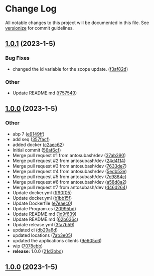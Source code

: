 # Change Log

All notable changes to this project will be documented in this file. See [versionize](https://github.com/versionize/versionize) for commit guidelines.

<a name="1.0.1"></a>
## [1.0.1](https://www.github.com/antosubash/AbpTemplate/releases/tag/v1.0.1) (2023-1-5)

### Bug Fixes

* changed the id variable for the scope update. ([f3af82d](https://www.github.com/antosubash/AbpTemplate/commit/f3af82dafb2debce3cdb469f7fecd4b60eeb8fc7))

### Other

* Update README.md ([f757549](https://www.github.com/antosubash/AbpTemplate/commit/f757549d23a09a7fc0e79cf61c5560493cb5c6fe))

<a name="1.0.0"></a>
## [1.0.0](https://www.github.com/antosubash/AbpTemplate/releases/tag/v1.0.0) (2023-1-5)

### Other

* abp 7 ([e9149ff](https://www.github.com/antosubash/AbpTemplate/commit/e9149ffce9cc87f0eba86aeb6f1fafbfbba1e4cf))
* add seq ([357facf](https://www.github.com/antosubash/AbpTemplate/commit/357facf5af1976b2ab845b899cadc6dc30f86f10))
* added docker ([c2aec62](https://www.github.com/antosubash/AbpTemplate/commit/c2aec62f2452d8e84ba7408e59b83a28cb4811ac))
* Initial commit ([56af6cf](https://www.github.com/antosubash/AbpTemplate/commit/56af6cfc583010936e6d8c2de45c78025cfb05bb))
* Merge pull request #1 from antosubash/dev ([37ab390](https://www.github.com/antosubash/AbpTemplate/commit/37ab39078565d635c9ed55bf46262df164cf9273))
* Merge pull request #2 from antosubash/dev ([24d4114](https://www.github.com/antosubash/AbpTemplate/commit/24d4114063f9508c7ce3820d178c2fc984dfb792))
* Merge pull request #3 from antosubash/dev ([7633de7](https://www.github.com/antosubash/AbpTemplate/commit/7633de7ceed445341fe840b2162ac8683c0694e5))
* Merge pull request #4 from antosubash/dev ([5edb53e](https://www.github.com/antosubash/AbpTemplate/commit/5edb53eea728810fdc732d2443172295fda073a2))
* Merge pull request #5 from antosubash/dev ([7c9864c](https://www.github.com/antosubash/AbpTemplate/commit/7c9864c01fc35603915447671f3c6eb082d01287))
* Merge pull request #6 from antosubash/dev ([a58d8a2](https://www.github.com/antosubash/AbpTemplate/commit/a58d8a2085eafed8aa72e5454be038df83269098))
* Merge pull request #7 from antosubash/dev ([d46d264](https://www.github.com/antosubash/AbpTemplate/commit/d46d264f44813f64afc590e23879b60ac7b831cf))
* Update docker.yml ([ff90f05](https://www.github.com/antosubash/AbpTemplate/commit/ff90f057556b06935c82b0833c4e47eb5ba8ba2d))
* Update docker.yml ([b1bb15f](https://www.github.com/antosubash/AbpTemplate/commit/b1bb15f8bf5ac6ea49dd82703d27f02e0e0a661e))
* Update Dockerfile ([e7eaec0](https://www.github.com/antosubash/AbpTemplate/commit/e7eaec03b9a5e231e55bbf833ce62c98e601bcfd))
* Update Program.cs ([20995bd](https://www.github.com/antosubash/AbpTemplate/commit/20995bdcf42221ef418f664e5403045cc483318b))
* Update README.md ([1d9f639](https://www.github.com/antosubash/AbpTemplate/commit/1d9f639699271e0c14bb208c89a36f398112be3e))
* Update README.md ([62b636c](https://www.github.com/antosubash/AbpTemplate/commit/62b636c5bb1f0549ed320dbaef396632a4ccdcf0))
* Update release.yml ([3fa7b59](https://www.github.com/antosubash/AbpTemplate/commit/3fa7b59766be3e57e8d54234aa7bbc8b61d72ce5))
* updated ci ([db29a8d](https://www.github.com/antosubash/AbpTemplate/commit/db29a8dd457d7516030e6b02cd3bbcf2ce954ba9))
* updated locations ([7ab3e05](https://www.github.com/antosubash/AbpTemplate/commit/7ab3e056e36a4d834c0d0c08fb44e887e4c46749))
* updated the applications clients ([9e605c6](https://www.github.com/antosubash/AbpTemplate/commit/9e605c6074d160bdb645c65ff04983fd98747b18))
* wip ([7078ebb](https://www.github.com/antosubash/AbpTemplate/commit/7078ebb4480312c3e46ccd73e12eb9fe897f8b1c))
* **release:** 1.0.0 ([21d3bbd](https://www.github.com/antosubash/AbpTemplate/commit/21d3bbd28b5183c865bfcfca7ceb485a609de049))

<a name="1.0.0"></a>
## [1.0.0](https://www.github.com/antosubash/AbpTemplate/releases/tag/v1.0.0) (2023-1-5)

